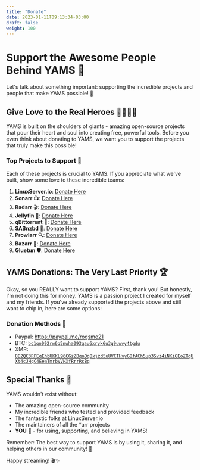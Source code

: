 ```yaml
---
title: "Donate"
date: 2023-01-11T09:13:34-03:00
draft: false
weight: 100
---
```


# Support the Awesome People Behind YAMS 💖

Let's talk about something important: supporting the incredible projects and people that make YAMS possible! 🚀

## Give Love to the Real Heroes 🦸‍♀️🦸‍♂️

YAMS is built on the shoulders of giants - amazing open-source projects that pour their heart and soul into creating free, powerful tools. Before you even think about donating to YAMS, we want you to support the projects that truly make this possible!

### Top Projects to Support 🌟

Each of these projects is crucial to YAMS. If you appreciate what we've built, show some love to these incredible teams:

1. **LinuxServer.io**: [Donate Here](https://www.linuxserver.io/donate)
2. **Sonarr** 📺: [Donate Here](https://sonarr.tv/donate)
3. **Radarr** 🎬: [Donate Here](https://radarr.video/donate)
4. **Jellyfin** 🍿: [Donate Here](https://opencollective.com/jellyfin)
5. **qBittorrent** 🌊: [Donate Here](https://www.qbittorrent.org/donate)
6. **SABnzbd** 📰: [Donate Here](https://sabnzbd.org/donate/)
7. **Prowlarr** 🔍: [Donate Here](https://prowlarr.com/donate)
8. **Bazarr** 💬: [Donate Here](https://www.paypal.com/donate/?cmd=_s-xclick&hosted_button_id=XHHRWXT9YB7WE&source=url)
9. **Gluetun** 🛡️: [Donate Here](https://www.paypal.me/qmcgaw)

## YAMS Donations: The Very Last Priority 🏆

Okay, so you REALLY want to support YAMS? First, thank you! But honestly, I'm not doing this for money. YAMS is a passion project I created for myself and my friends. If you've already supported the projects above and still want to chip in, here are some options:

### Donation Methods 💸

- Paypal: https://paypal.me/rogsme21
- BTC: [`bc1qn092rw6q5nwha093qau6xryk6u3g9uwvy4tgdu`](/pics/btc.png)
- XMR: [`8B2QC3RPEqEhbUKKL96CGzZBqoDq8kjzd5uUVCTHvyG8fACh5up3Svz4iNKiGEoZTqUXt4cJHqC4EeaTmrbVVHXfRrrRcBq`](/pics/xmr.png)

## Special Thanks 🙌

YAMS wouldn't exist without:
- The amazing open-source community
- My incredible friends who tested and provided feedback
- The fantastic folks at LinuxServer.io
- The maintainers of all the *arr projects
- **YOU** 🫵 - for using, supporting, and believing in YAMS!

Remember: The best way to support YAMS is by using it, sharing it, and helping others in our community! 🤝

Happy streaming! 🎬✨
